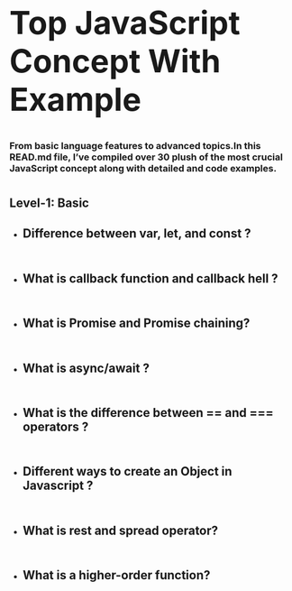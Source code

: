 # <b><h1> Top JavaScript Concept With Example </h1></b>

### From basic language features to advanced topics.In this READ.md file, I’ve compiled over 30 plush of the most crucial JavaScript concept along with detailed  and code examples.


  # <h2>Level-1: Basic  </h2>
  -  <h2>Difference between var, let, and const ? <br><br></h2>
  -  <h2>What is callback function and callback hell ?<br><br></h2>
  -  <h2>What is Promise and Promise chaining?<br><br></h2>
  -  <h2>What is async/await ?<br><br></h2>
  -  <h2>What is the difference between == and === operators ? <br><br></h2>
  -   <h2>Different ways to create an Object in Javascript ?<br><br></h2>
  -   <h2>What is rest and spread operator? <br><br></h2>
  -   <h2>What is a higher-order function? <br><br></h2>
